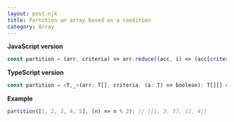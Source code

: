```yaml
---
layout: post.njk
title: Partition an array based on a condition
category: Array
---
```


**JavaScript version**

```js
const partition = (arr, criteria) => arr.reduce((acc, i) => (acc[criteria(i) ? 0 : 1].push(i), acc), [[], []]);
```

**TypeScript version**

```js
const partition = <T,_>(arr: T[], criteria: (a: T) => boolean): T[][] => arr.reduce((acc, i) => (acc[criteria(i) ? 0 : 1].push(i), acc), [[], []]);
```

**Example**

```js
partition([1, 2, 3, 4, 5], (n) => n % 2); // [[1, 3, 5], [2, 4]]
```
